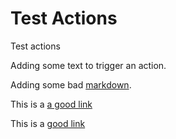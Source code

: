 # Test Actions

Test actions

Adding some text to trigger an action.

Adding some bad [markdown][2].

This is a [a good link](http://kvmesh.org/tut/kvmesh-data-primer/)

This is a [good link](https://www.cultureco-op.com)

[2]: https://www.llnl.gov
